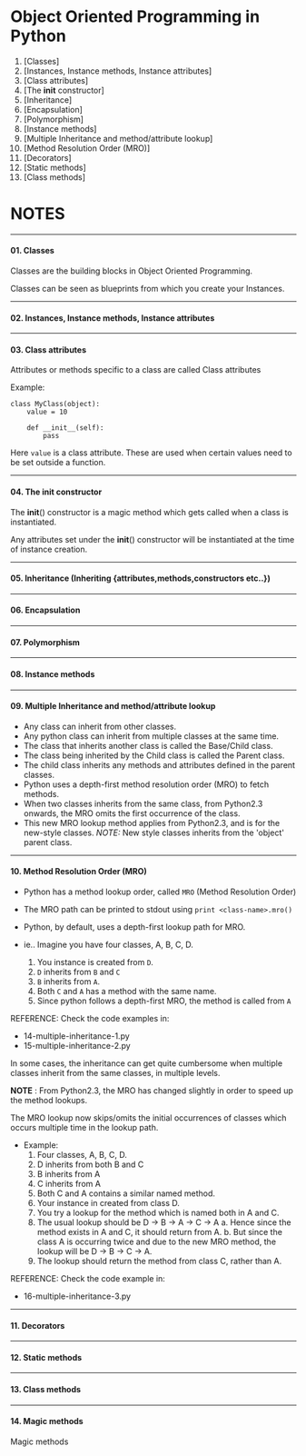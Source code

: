 # Object Oriented Programming in Python

01. [Classes]
02. [Instances, Instance methods, Instance attributes]
03. [Class attributes]
04. [The __init__ constructor]
05. [Inheritance]
06. [Encapsulation]
07. [Polymorphism]
08. [Instance methods]
09. [Multiple Inheritance and method/attribute lookup]
10. [Method Resolution Order (MRO)]
11. [Decorators]
12. [Static methods]
13. [Class methods]


# NOTES
------------
#### 01. Classes

Classes are the building blocks in Object Oriented Programming.

Classes can be seen as blueprints from which you create your Instances.

------------
#### 02. Instances, Instance methods, Instance attributes

------------
#### 03. Class attributes

Attributes or methods specific to a class are called Class attributes

Example:

```
class MyClass(object):
    value = 10

    def __init__(self):
        pass
```

Here `value` is a class attribute. These are used when certain values need to be set outside a function.

------------
#### 04. The __init__ constructor

The __init__() constructor is a magic method which gets called when a class is instantiated.

Any attributes set under the __init__() constructor will be instantiated at the time of instance creation.

------------
#### 05. Inheritance (Inheriting {attributes,methods,constructors etc..})

-------------
#### 06. Encapsulation

------------
#### 07. Polymorphism

------------
#### 08. Instance methods

------------
#### 09. Multiple Inheritance and method/attribute lookup

* Any class can inherit from other classes.
* Any python class can inherit from multiple classes at the same time.
* The class that inherits another class is called the Base/Child class.
* The class being inherited by the Child class is called the Parent class.
* The child class inherits any methods and attributes defined in the parent classes.
* Python uses a depth-first method resolution order (MRO) to fetch methods.
* When two classes inherits from the same class, from Python2.3 onwards, the MRO omits the first occurrence of the class.
* This new MRO lookup method applies from Python2.3, and is for the new-style classes.
	*NOTE:* New style classes inherits from the 'object' parent class.

------------
#### 10. Method Resolution Order (MRO)

* Python has a method lookup order, called `MRO` (Method Resolution Order)
* The MRO path can be printed to stdout using `print <class-name>.mro()`
* Python, by default, uses a depth-first lookup path for MRO.

* ie.. Imagine you have four classes, A, B, C, D.

  1. You instance is created from `D`.
  2. `D` inherits from `B` and `C`
  3. `B` inherits from `A`.
  4. Both `C` and `A` has a method with the same name.
  5. Since python follows a depth-first MRO, the method is called from `A`

REFERENCE: Check the code examples in:
  * 14-multiple-inheritance-1.py
  * 15-multiple-inheritance-2.py

In some cases, the inheritance can get quite cumbersome when multiple classes inherit from the same classes, in multiple levels.

**NOTE** : From Python2.3, the MRO has changed slightly in order to speed up the method lookups.

The MRO lookup now skips/omits the initial occurrences of classes which occurs multiple time in the lookup path.

* Example:
  1. Four classes, A, B, C, D.
  2. D inherits from both B and C
  3. B inherits from A
  4. C inherits from A
  5. Both C and A contains a similar named method.
  6. Your instance in created from class D.
  7. You try a lookup for the method which is named both in A and C.
  8. The usual lookup should be D -> B -> A -> C -> A
  	a. Hence since the method exists in A and C, it should return from A.
  	b. But since the class A is occurring twice and due to the new MRO method, the lookup will be
  	D -> B -> C -> A.
  9. The lookup should return the method from class C, rather than A.

REFERENCE: Check the code example in:
  * 16-multiple-inheritance-3.py

--------------
#### 11. Decorators

--------------
#### 12. Static methods

--------------
#### 13. Class methods

--------------

#### 14. Magic methods

Magic methods




